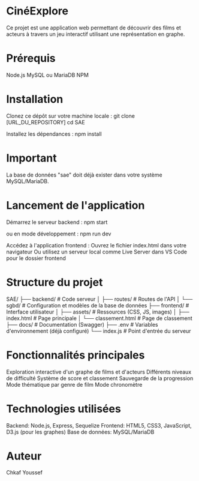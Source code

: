 # CinéExplore
Ce projet est une application web permettant de découvrir des films et acteurs à travers un jeu interactif utilisant une représentation en graphe.

# Prérequis
Node.js
MySQL ou MariaDB
NPM

# Installation

Clonez ce dépôt sur votre machine locale :
git clone [URL_DU_REPOSITORY]
cd SAE

Installez les dépendances :
npm install

# Important
La base de données "sae" doit déjà exister dans votre système MySQL/MariaDB.

# Lancement de l'application
Démarrez le serveur backend :
npm start

ou en mode développement : 
npm run dev

Accédez à l'application frontend :
Ouvrez le fichier index.html dans votre navigateur
Ou utilisez un serveur local comme Live Server dans VS Code pour le dossier frontend

# Structure du projet
SAE/
├── backend/         # Code serveur
│   ├── routes/      # Routes de l'API
│   └── sgbd/        # Configuration et modèles de la base de données
├── frontend/        # Interface utilisateur
│   ├── assets/      # Ressources (CSS, JS, images)
│   ├── index.html   # Page principale
│   └── classement.html # Page de classement
├── docs/            # Documentation (Swagger)
├── .env             # Variables d'environnement (déjà configuré)
└── index.js         # Point d'entrée du serveur

# Fonctionnalités principales
Exploration interactive d'un graphe de films et d'acteurs
Différents niveaux de difficulté
Système de score et classement
Sauvegarde de la progression
Mode thématique par genre de film
Mode chronomètre

# Technologies utilisées
Backend: Node.js, Express, Sequelize
Frontend: HTML5, CSS3, JavaScript, D3.js (pour les graphes)
Base de données: MySQL/MariaDB

# Auteur
Chkaf Youssef

